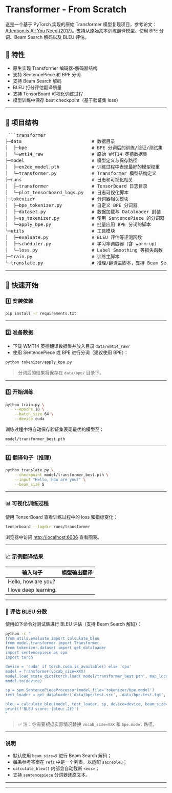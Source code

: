 # Transformer - From Scratch

这是一个基于 PyTorch 实现的原始 Transformer 模型复现项目，参考论文：[Attention is All You Need (2017)](https://arxiv.org/abs/1706.03762)。支持从原始文本训练翻译模型、使用 BPE 分词、Beam Search 解码以及 BLEU 评估。

## 📌 特性

- 原生实现 Transformer 编码器-解码器结构
- 支持 SentencePiece 和 BPE 分词
- 支持 Beam Search 解码
- BLEU 打分评估翻译质量
- 支持 TensorBoard 可视化训练过程
- 模型训练中保存 best checkpoint（基于验证集 loss）

---

## 📁 项目结构
<pre> ```transformer
├─data                          # 数据目录
│  ├─bpe                        # BPE 分词后的训练/验证/测试集
│  └─wmt14_raw                  # 原始 WMT14 英德数据集
├─model                         # 模型定义与保存路径
│  ├─en2de_model.pth            # 训练过程中表现最好的模型权重
│  └─transformer.py             # Transformer 模型结构定义
├─runs                          # 日志和可视化相关
│  ├─transformer                # TensorBoard 日志目录
│  └─plot_tensorboard_logs.py   # 日志可视化脚本
├─tokenizer                     # 分词器相关模块
│  ├─bpe_tokenizer.py           # 自定义 BPE 分词器
│  ├─dataset.py                 # 数据加载与 Dataloader 封装
│  ├─sp_tokenizer.py            # 使用 SentencePiece 的分词器
│  └─apply_bpe.py               # 批量应用 BPE 分词的脚本
└─utils                         # 工具模块
│  ├─evaluate.py                # BLEU 评估等评测函数
│  ├─scheduler.py               # 学习率调度器（含 warm-up）
│  └─loss.py                    # Label Smoothing 等损失函数
├─train.py                      # 训练主脚本
└─translate.py                  # 推理/翻译主脚本，支持 Beam Search``` </pre>

---

## 🚀 快速开始

### 1️⃣ 安装依赖

```bash
pip install -r requirements.txt
```

---

### 2️⃣ 准备数据

* 下载 WMT14 英德翻译数据集并放入目录 `data/wmt14_raw/`
* 使用 SentencePiece 或 BPE 进行分词（建议使用 BPE）：

```bash
python tokenizer/apply_bpe.py
```

> 分词后的结果将保存在 `data/bpe/` 目录下。

---

### 3️⃣ 开始训练

```bash
python train.py \
    --epochs 10 \
    --batch_size 64 \
    --device cuda
```

训练过程中将自动保存验证集表现最优的模型至：

```
model/transformer_best.pth
```

---

### 4️⃣ 翻译句子（推理）

```bash
python translate.py \
    --checkpoint model/transformer_best.pth \
    --input "Hello, how are you?" \
    --beam_size 5
```

---

### 📊 可视化训练过程

使用 TensorBoard 查看训练过程中的 loss 和指标变化：

```bash
tensorboard --logdir runs/transformer
```

浏览器中访问 [http://localhost:6006](http://localhost:6006) 查看图表。

---

### 📈 示例翻译结果

| 输入句子                  | 模型输出翻译  |
| --------------------- | ------- |
| Hello, how are you?   |  |
| I love deep learning. |  |

---

### 🧪 评估 BLEU 分数

使用如下命令对测试集进行 BLEU 评估（支持 Beam Search 解码）：

```bash
python -c "
from utils.evaluate import calculate_bleu
from model.transformer import Transformer
from tokenizer.dataset import get_dataloader
import sentencepiece as spm
import torch

device = 'cuda' if torch.cuda.is_available() else 'cpu'
model = Transformer(vocab_size=XXX)
model.load_state_dict(torch.load('model/transformer_best.pth', map_location=device))
model.to(device)

sp = spm.SentencePieceProcessor(model_file='tokenizer/bpe.model')
test_loader = get_dataloader('data/bpe/test.src', 'data/bpe/test.tgt', batch_size=1)

bleu = calculate_bleu(model, test_loader, sp, device=device, beam_size=5)
print(f'BLEU score: {bleu:.2f}')
"
```

> ✅ 注：你需要根据实际情况替换 `vocab_size=XXX` 和 `bpe.model` 路径。

---

### 说明

* 默认使用 `beam_size=5` 进行 Beam Search 解码；
* 每条参考答案在 `refs` 中是一个列表，以适配 `sacrebleu`；
* `calculate_bleu()` 内部会自动截断 `<eos>`；
* 支持 `sentencepiece` 分词器还原文本。

---

---
